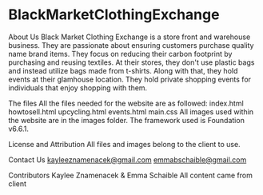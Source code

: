 # BlackMarketClothingExchange
About Us
Black Market Clothing Exchange is a store front and warehouse business. They are passionate about ensuring customers purchase quality name brand items. 
They focus on reducing their carbon footprint by purchasing and reusing textiles. At their stores, they don't use plastic bags and instead utilize bags made from t-shirts.
Along with that, they hold events at their glamhouse location. They hold private shopping events for individuals that enjoy shopping with them.

The files
All the files needed for the website are as followed:
index.html
howtosell.html
upcycling.html
events.html
main.css
All images used within the website are in the images folder.
The framework used is Foundation v6.6.1.

License and Attribution
All files and images belong to the client to use. 

Contact Us
kayleeznamenacek@gmail.com
emmabschaible@gmail.com

Contributors
Kaylee Znamenacek & Emma Schaible
All content came from client
